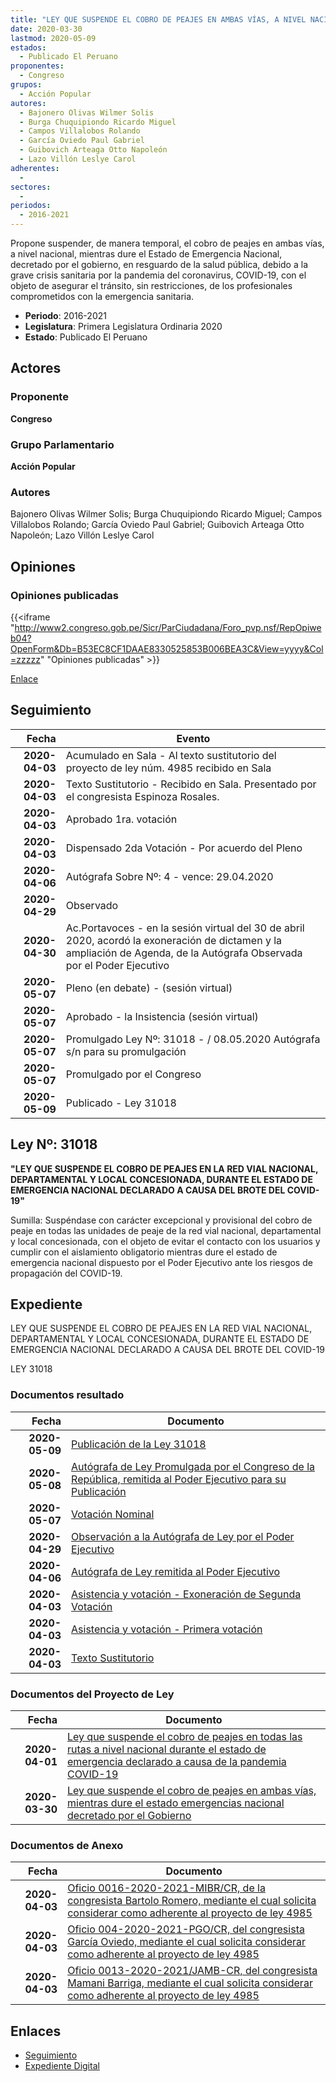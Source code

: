 ```yaml
---
title: "LEY QUE SUSPENDE EL COBRO DE PEAJES EN AMBAS VÍAS, A NIVEL NACIONAL, MIENTRAS DURE EL ESTADO DE EMERGENCIA NACIONAL DECRETADO POR EL GOBIERNO"
date: 2020-03-30
lastmod: 2020-05-09
estados: 
  - Publicado El Peruano
proponentes: 
  - Congreso
grupos: 
  - Acción Popular
autores: 
  - Bajonero Olivas Wilmer Solis
  - Burga Chuquipiondo Ricardo Miguel
  - Campos Villalobos Rolando
  - García Oviedo Paul Gabriel
  - Guibovich Arteaga Otto Napoleón
  - Lazo Villón Leslye Carol
adherentes: 
  - 
sectores: 
  - 
periodos: 
  - 2016-2021
---
```


Propone suspender, de manera temporal, el cobro de peajes en ambas vías, a nivel nacional, mientras dure el Estado de Emergencia Nacional, decretado por el gobierno, en resguardo de la salud pública, debido a la grave crisis sanitaria por la pandemia del coronavirus, COVID-19, con el objeto de asegurar el tránsito, sin restricciones, de los profesionales comprometidos con la emergencia sanitaria.

- **Periodo**: 2016-2021
- **Legislatura**: Primera Legislatura Ordinaria 2020
- **Estado**: Publicado El Peruano

## Actores

### Proponente

**Congreso**

### Grupo Parlamentario

**Acción Popular**

### Autores

Bajonero Olivas Wilmer Solis; Burga Chuquipiondo Ricardo Miguel; Campos Villalobos Rolando; García Oviedo Paul Gabriel; Guibovich Arteaga Otto Napoleón; Lazo Villón Leslye Carol


## Opiniones

### Opiniones publicadas

{{<iframe "http://www2.congreso.gob.pe/Sicr/ParCiudadana/Foro_pvp.nsf/RepOpiweb04?OpenForm&Db=B53EC8CF1DAAE8330525853B006BEA3C&View=yyyy&Col=zzzzz" "Opiniones publicadas" >}}

[Enlace](http://www2.congreso.gob.pe/Sicr/ParCiudadana/Foro_pvp.nsf/RepOpiweb04?OpenForm&Db=B53EC8CF1DAAE8330525853B006BEA3C&View=yyyy&Col=zzzzz)

## Seguimiento

| Fecha | Evento |
|------:|--------|
| **2020-04-03** | Acumulado en Sala - Al texto sustitutorio del proyecto de ley núm. 4985 recibido en Sala|
| **2020-04-03** | Texto Sustitutorio - Recibido en Sala. Presentado por el congresista Espinoza Rosales.|
| **2020-04-03** | Aprobado 1ra. votación|
| **2020-04-03** | Dispensado 2da Votación - Por acuerdo del Pleno|
| **2020-04-06** | Autógrafa Sobre Nº: 4 - vence: 29.04.2020|
| **2020-04-29** | Observado|
| **2020-04-30** | Ac.Portavoces - en la sesión virtual del 30 de abril 2020, acordó la exoneración de dictamen y la ampliación de Agenda, de la Autógrafa Observada por el Poder Ejecutivo|
| **2020-05-07** | Pleno (en debate) - (sesión virtual)|
| **2020-05-07** | Aprobado - la Insistencia (sesión virtual)|
| **2020-05-07** | Promulgado Ley Nº: 31018 - / 08.05.2020 Autógrafa s/n para su promulgación|
| **2020-05-07** | Promulgado por el Congreso|
| **2020-05-09** | Publicado - Ley 31018|

## Ley Nº: 31018

**"LEY QUE SUSPENDE EL COBRO DE PEAJES EN LA RED VIAL NACIONAL, DEPARTAMENTAL Y LOCAL CONCESIONADA, DURANTE EL ESTADO DE EMERGENCIA NACIONAL DECLARADO A CAUSA DEL BROTE DEL COVID-19"**

Sumilla: Suspéndase con carácter excepcional y provisional del cobro de peaje en todas las unidades de peaje de la red vial nacional, departamental y local concesionada, con el objeto de evitar el contacto con los usuarios y cumplir con el aislamiento obligatorio mientras dure el estado de emergencia nacional dispuesto por el Poder Ejecutivo ante los riesgos de propagación del COVID-19.


## Expediente

LEY QUE SUSPENDE EL COBRO DE PEAJES EN LA RED VIAL NACIONAL, DEPARTAMENTAL Y LOCAL CONCESIONADA, DURANTE EL ESTADO DE EMERGENCIA NACIONAL DECLARADO A CAUSA DEL BROTE DEL COVID-19

LEY 31018


### Documentos resultado

| Fecha | Documento |
|------:|--------|
| **2020-05-09** | [Publicación de la Ley 31018](http://www.leyes.congreso.gob.pe/Documentos/2016_2021/ADLP/Normas_Legales/31018-LEY.pdf) |
| **2020-05-08** | [Autógrafa de Ley Promulgada por el Congreso de la República, remitida al Poder Ejecutivo para su Publicación](http://www.leyes.congreso.gob.pe/Documentos/2016_2021/ADLP/Texto_Aprobado/AU0495120200508..pdf) |
| **2020-05-07** | [Votación Nominal](http://www.leyes.congreso.gob.pe/Documentos/2016_2021/Asistencia_y_Votacion/Proyectos_de_Ley/Votacion_Nominal/VN04951-20200507.pdf) |
| **2020-04-29** | [Observación a la Autógrafa de Ley por el Poder Ejecutivo](http://www.leyes.congreso.gob.pe/Documentos/2016_2021/Observacion_a_la_Autografa/AUOB04951-20200429.pdf) |
| **2020-04-06** | [Autógrafa de Ley remitida al Poder Ejecutivo](http://www.leyes.congreso.gob.pe/Documentos/2016_2021/Autografas/Ley_y_de_Resolucion_Legislativa/AU04985200406.pdf) |
| **2020-04-03** | [Asistencia y votación - Exoneración de Segunda Votación](http://www.leyes.congreso.gob.pe/Documentos/2016_2021/Asistencia_y_Votacion/Proyectos_de_Ley/Exoneracion_de_Segunda_Votacion/ESV0495120200403.pdf) |
| **2020-04-03** | [Asistencia y votación - Primera votación](http://www.leyes.congreso.gob.pe/Documentos/2016_2021/Asistencia_y_Votacion/Proyectos_de_Ley/AV0495120200403.pdf) |
| **2020-04-03** | [Texto Sustitutorio](http://www.leyes.congreso.gob.pe/Documentos/2016_2021/Texto_Sustitutorio/Proyectos_de_Ley/TS0498520200403.pdf) |

### Documentos del Proyecto de Ley

| Fecha | Documento |
|------:|--------|
| **2020-04-01** | [Ley que suspende el cobro de peajes en todas las rutas a nivel nacional durante el estado de emergencia declarado a causa de la pandemia COVID-19](http://www.leyes.congreso.gob.pe/Documentos/2016_2021/Proyectos_de_Ley_y_de_Resoluciones_Legislativas/PL04985-20200401.pdf) |
| **2020-03-30** | [Ley que suspende el cobro de peajes en ambas vías, mientras dure el estado emergencias nacional decretado por el Gobierno](http://www.leyes.congreso.gob.pe/Documentos/2016_2021/Proyectos_de_Ley_y_de_Resoluciones_Legislativas/PL04951_20200330.pdf) |

### Documentos de Anexo

| Fecha | Documento |
|------:|--------|
| **2020-04-03** | [Oficio 0016-2020-2021-MIBR/CR, de la congresista Bartolo Romero, mediante el cual solicita considerar como adherente al proyecto de ley 4985](http://www.leyes.congreso.gob.pe/Documentos/2016_2021/Oficios/Congresistas/OFICIO-0016-2020-2021-MIBR-CR.pdf) |
| **2020-04-03** | [Oficio 004-2020-2021-PGO/CR, del congresista García Oviedo, mediante el cual solicita considerar como adherente al proyecto de ley 4985](http://www.leyes.congreso.gob.pe/Documentos/2016_2021/Oficios/Congresistas/OFICIO-004-2020-2021-PGO-CR.pdf) |
| **2020-04-03** | [Oficio 0013-2020-2021/JAMB-CR, del congresista Mamani Barriga, mediante el cual solicita considerar como adherente al proyecto de ley 4985](http://www.leyes.congreso.gob.pe/Documentos/2016_2021/Oficios/Congresistas/OFICIO-0013-2020-2021-JAMB-CR.pdf) |

## Enlaces 

- [Seguimiento](http://www2.congreso.gob.pe/Sicr/TraDocEstProc/CLProLey2016.nsf/f7fff46988ca05b1052578e100829cc7/8e16721a6d824d6d0525853b007c2188?OpenDocument)
- [Expediente Digital](http://www2.congreso.gob.pe/Sicr/TraDocEstProc/CLProLey2016.nsf/f7fff46988ca05b1052578e100829cc7/8e16721a6d824d6d0525853b007c2188?OpenDocument&Click=05257FB7005EB655.eb71d0cf91d8294e05256cdf006b5706/$Body/0.1C6C)
